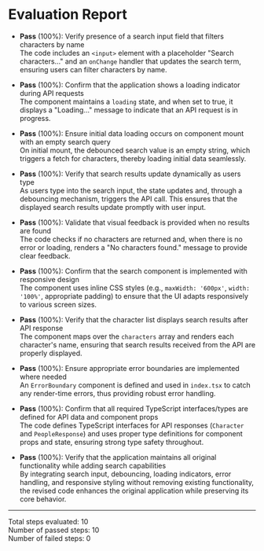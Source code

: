 # Evaluation Report

- **Pass** (100%): Verify presence of a search input field that filters characters by name  
  The code includes an `<input>` element with a placeholder "Search characters..." and an `onChange` handler that updates the search term, ensuring users can filter characters by name.

- **Pass** (100%): Confirm that the application shows a loading indicator during API requests  
  The component maintains a `loading` state, and when set to true, it displays a "Loading..." message to indicate that an API request is in progress.

- **Pass** (100%): Ensure initial data loading occurs on component mount with an empty search query  
  On initial mount, the debounced search value is an empty string, which triggers a fetch for characters, thereby loading initial data seamlessly.

- **Pass** (100%): Verify that search results update dynamically as users type  
  As users type into the search input, the state updates and, through a debouncing mechanism, triggers the API call. This ensures that the displayed search results update promptly with user input.

- **Pass** (100%): Validate that visual feedback is provided when no results are found  
  The code checks if no characters are returned and, when there is no error or loading, renders a "No characters found." message to provide clear feedback.

- **Pass** (100%): Confirm that the search component is implemented with responsive design  
  The component uses inline CSS styles (e.g., `maxWidth: '600px'`, `width: '100%'`, appropriate padding) to ensure that the UI adapts responsively to various screen sizes.

- **Pass** (100%): Verify that the character list displays search results after API response  
  The component maps over the `characters` array and renders each character's name, ensuring that search results received from the API are properly displayed.

- **Pass** (100%): Ensure appropriate error boundaries are implemented where needed  
  An `ErrorBoundary` component is defined and used in `index.tsx` to catch any render-time errors, thus providing robust error handling.

- **Pass** (100%): Confirm that all required TypeScript interfaces/types are defined for API data and component props  
  The code defines TypeScript interfaces for API responses (`Character` and `PeopleResponse`) and uses proper type definitions for component props and state, ensuring strong type safety throughout.

- **Pass** (100%): Verify that the application maintains all original functionality while adding search capabilities  
  By integrating search input, debouncing, loading indicators, error handling, and responsive styling without removing existing functionality, the revised code enhances the original application while preserving its core behavior.

---

Total steps evaluated: 10  
Number of passed steps: 10  
Number of failed steps: 0